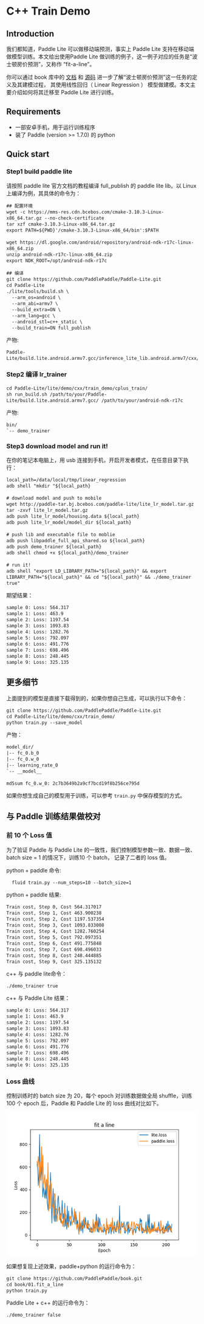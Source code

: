 # C++ Train Demo

## Introduction

我们都知道，Paddle Lite 可以做移动端预测，事实上 Paddle Lite 支持在移动端做模型训练。本文给出使用Paddle Lite 做训练的例子，这一例子对应的任务是“波士顿房价预测”，又称作 “fit-a-line”。
  
你可以通过 book 库中的
[文档](https://paddlepaddle.org.cn/documentation/docs/zh/user_guides/simple_case/fit_a_line/README.cn.html)
和
[源码](https://github.com/PaddlePaddle/book/tree/develop/01.fit_a_line)
进一步了解“波士顿房价预测”这一任务的定义及其建模过程，
其使用线性回归（ Linear Regression ）
模型做建模。本文主要介绍如何将其迁移至 Paddle Lite 进行训练。

## Requirements

- 一部安卓手机，用于运行训练程序
- 装了 Paddle (version >= 1.7.0) 的 python

## Quick start

### Step1 build paddle lite

请按照 paddle lite 官方文档的教程编译 full_publish 的 paddle lite lib。以 Linux 上编译为例，其具体的命令为：

```shell
## 配置环境
wget -c https://mms-res.cdn.bcebos.com/cmake-3.10.3-Linux-x86_64.tar.gz --no-check-certificate
tar xzf cmake-3.10.3-Linux-x86_64.tar.gz
export PATH=${PWD}'/cmake-3.10.3-Linux-x86_64/bin':$PATH

wget https://dl.google.com/android/repository/android-ndk-r17c-linux-x86_64.zip
unzip android-ndk-r17c-linux-x86_64.zip
export NDK_ROOT=/opt/android-ndk-r17c

## 编译
git clone https://github.com/PaddlePaddle/Paddle-Lite.git
cd Paddle-Lite
./lite/tools/build.sh \
  --arm_os=android \
  --arm_abi=armv7 \
  --build_extra=ON \
  --arm_lang=gcc \
  --android_stl=c++_static \
  --build_train=ON full_publish
```

产物:

```shell
Paddle-Lite/build.lite.android.armv7.gcc/inference_lite_lib.android.armv7/cxx/lib/libpaddle_full_api_shared.so
```

### Step2 编译 lr_trainer

```shell
cd Paddle-Lite/lite/demo/cxx/train_demo/cplus_train/
sh run_build.sh /path/to/your/Paddle-Lite/build.lite.android.armv7.gcc/ /path/to/your/android-ndk-r17c
```

产物:
```shell
bin/
`-- demo_trainer
```

### Step3 download model and run it!

在你的笔记本电脑上，用 usb 连接到手机，开启开发者模式，在任意目录下执行：

```shell
local_path=/data/local/tmp/linear_regression
adb shell "mkdir "${local_path}

# download model and push to mobile
wget http://paddle-tar.bj.bcebos.com/paddle-lite/lite_lr_model.tar.gz
tar -zxvf lite_lr_model.tar.gz
adb push lite_lr_model/housing.data ${local_path}
adb push lite_lr_model/model_dir ${local_path}

# push lib and executable file to moblie
adb push libpaddle_full_api_shared.so ${local_path}
adb push demo_trainer ${local_path}
adb shell chmod +x ${local_path}/demo_trainer

# run it!
adb shell "export LD_LIBRARY_PATH="${local_path}" && export LIBRARY_PATH="${local_path}" && cd "${local_path}" && ./demo_trainer true"
```

期望结果：

```
sample 0: Loss: 564.317
sample 1: Loss: 463.9
sample 2: Loss: 1197.54
sample 3: Loss: 1093.83
sample 4: Loss: 1282.76
sample 5: Loss: 792.097
sample 6: Loss: 491.776
sample 7: Loss: 698.496
sample 8: Loss: 248.445
sample 9: Loss: 325.135
```

## 更多细节
上面提到的模型是直接下载得到的，如果你想自己生成，可以执行以下命令：

```shell
git clone https://github.com/PaddlePaddle/Paddle-Lite.git
cd Paddle-Lite/lite/demo/cxx/train_demo/
python train.py --save_model
```

产物：

```shell
model_dir/
|-- fc_0.b_0
|-- fc_0.w_0
|-- learning_rate_0
`-- __model__

md5sum fc_0.w_0: 2c7b3649b2a9cf7bcd19f8b256ce795d
```

如果你想生成自己的模型用于训练，可以参考 `train.py` 中保存模型的方式。

## 与 Paddle 训练结果做校对

### 前 10 个 Loss 值

为了验证 Paddle 与 Paddle Lite 的一致性，我们控制模型参数一致、数据一致、batch size = 1 的情况下，训练10 个 batch， 记录了二者的 loss 值。

python + paddle 命令:

```shell
  fluid train.py --num_steps=10 --batch_size=1
```

python + paddle 结果:

```shell
Train cost, Step 0, Cost 564.317017
Train cost, Step 1, Cost 463.900238
Train cost, Step 2, Cost 1197.537354
Train cost, Step 3, Cost 1093.833008
Train cost, Step 4, Cost 1282.760254
Train cost, Step 5, Cost 792.097351
Train cost, Step 6, Cost 491.775848
Train cost, Step 7, Cost 698.496033
Train cost, Step 8, Cost 248.444885
Train cost, Step 9, Cost 325.135132
```

c++ 与 paddle lite命令：
```
./demo_trainer true
```

c++ 与 Paddle Lite 结果：
```
sample 0: Loss: 564.317
sample 1: Loss: 463.9
sample 2: Loss: 1197.54
sample 3: Loss: 1093.83
sample 4: Loss: 1282.76
sample 5: Loss: 792.097
sample 6: Loss: 491.776
sample 7: Loss: 698.496
sample 8: Loss: 248.445
sample 9: Loss: 325.135
```
 
### Loss 曲线

控制训练时的 batch size 为 20，每个 epoch 对训练数据做全局 shuffle，训练 100 个 epoch 后，Paddle 和 Paddle Lite 的 loss 曲线对比如下。

![lr_loss](../images/lr_loss.png)

如果想复现上述效果，paddle+python 的运行命令为：

```
git clone https://github.com/PaddlePaddle/book.git
cd book/01.fit_a_line
python train.py
```

Paddle Lite + c++ 的运行命令为：
```
./demo_trainer false
```
